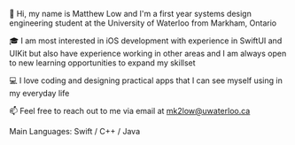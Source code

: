 
👋 Hi, my name is Matthew Low and I'm a first year systems design engineering student at the University of Waterloo from Markham, Ontario

:mortar_board: I am most interested in iOS development with experience in SwiftUI and UIKit but also have experience working in other areas and I am always open to new learning opportunities to expand my skillset

:computer: I love coding and designing practical apps that I can see myself using in my everyday life

📫 Feel free to reach out to me via email at mk2low@uwaterloo.ca

Main Languages: Swift / C++ / Java
